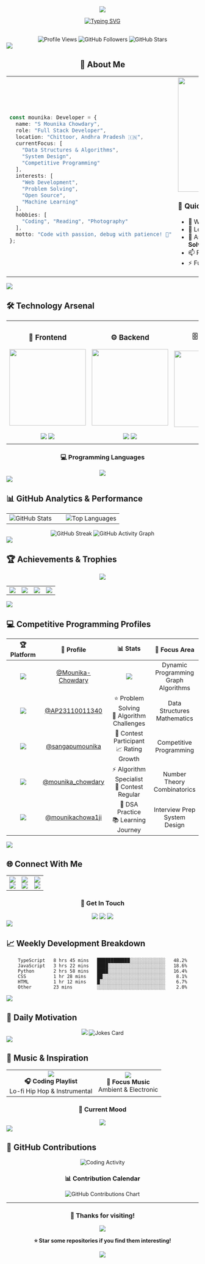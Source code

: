 <div align="center">
  <img src="https://capsule-render.vercel.app/api?type=waving&color=gradient&customColorList=6,11,20&height=180&section=header&text=S%20Mounika%20Chowdary&fontSize=42&fontColor=fff&animation=twinkling&fontAlignY=32" />
</div>

<div align="center">
  
  [![Typing SVG](https://readme-typing-svg.herokuapp.com?font=JetBrains+Mono&size=28&duration=3000&pause=1000&color=00D9FF&center=true&vCenter=true&multiline=true&repeat=true&width=600&height=100&lines=Full+Stack+Developer+%F0%9F%9A%80;Problem+Solver+%F0%9F%A7%A9;Code+Enthusiast+%E2%9D%A4%EF%B8%8F;Always+Learning+%F0%9F%8C%B1;Building+Amazing+Things!+%E2%9C%A8)](https://git.io/typing-svg)
  
  <br>
  
  <img src="https://komarev.com/ghpvc/?username=Mounika-Chowdary28&label=Profile%20Views&color=00d9ff&style=for-the-badge&logo=eye" alt="Profile Views" />
  <img src="https://img.shields.io/github/followers/Mounika-Chowdary28?label=Followers&style=for-the-badge&color=00d9ff&logo=github" alt="GitHub Followers" />
  <img src="https://img.shields.io/github/stars/Mounika-Chowdary28?label=Profile%20Stars&style=for-the-badge&color=00d9ff&logo=star" alt="GitHub Stars" />
  
</div>

<img src="https://user-images.githubusercontent.com/73097560/115834477-dbab4500-a447-11eb-908a-139a6edaec5c.gif">

<div align="center">

## 🎯 **About Me**

<table>
<tr>
<td width="50%">

```typescript

const mounika: Developer = {
  name: "S Mounika Chowdary",
  role: "Full Stack Developer",
  location: "Chittoor, Andhra Pradesh 🇮🇳",
  currentFocus: [
    "Data Structures & Algorithms",
    "System Design",
    "Competitive Programming"
  ],
  interests: [
    "Web Development",
    "Problem Solving",
    "Open Source",
    "Machine Learning"
  ],
  hobbies: [
    "Coding", "Reading", "Photography"
  ],
  motto: "Code with passion, debug with patience! 💫"
};
```

</td>
<td width="50%">

<img src="https://media.giphy.com/media/L1R1tvI9svkIWwpVYr/giphy.gif" width="400" height="300" />

### 🌟 **Quick Facts**
- 🔭 Working on **Full Stack Projects**
- 🌱 Learning **Advanced DSA & System Design**
- 💬 Ask me about **Web Development & Problem Solving**
- 📫 Reach me at **[LinkedIn](https://www.linkedin.com/in/s-mounika-chowdary/)**
- ⚡ Fun fact: **I debug faster than I break things!** 😄

</td>
</tr>
</table>

</div>

<img src="https://user-images.githubusercontent.com/73097560/115834477-dbab4500-a447-11eb-908a-139a6edaec5c.gif">

## 🛠️ **Technology Arsenal**

<div align="center">

<table>
<tr>
<td align="center" width="25%">
<h3>🎨 Frontend</h3>
<img src="https://skillicons.dev/icons?i=html,css,js,react,bootstrap,tailwind" width="200"/>
<br><br>
<img src="https://img.shields.io/badge/React-20232A?style=for-the-badge&logo=react&logoColor=61DAFB" />
<img src="https://img.shields.io/badge/JavaScript-F7DF1E?style=for-the-badge&logo=javascript&logoColor=black" />
</td>

<td align="center" width="25%">
<h3>⚙️ Backend</h3>
<img src="https://skillicons.dev/icons?i=nodejs,php,python,express" width="200"/>
<br><br>
<img src="https://img.shields.io/badge/Node.js-43853D?style=for-the-badge&logo=node.js&logoColor=white" />
<img src="https://img.shields.io/badge/Python-3776AB?style=for-the-badge&logo=python&logoColor=white" />
</td>

<td align="center" width="25%">
<h3>🗄️ Database</h3>
<img src="https://skillicons.dev/icons?i=mongodb,mysql" width="200"/>
<br><br>
<img src="https://img.shields.io/badge/MongoDB-4EA94B?style=for-the-badge&logo=mongodb&logoColor=white" />
<img src="https://img.shields.io/badge/MySQL-00000F?style=for-the-badge&logo=mysql&logoColor=white" />
</td>

<td align="center" width="25%">
<h3>🔧 Tools</h3>
<img src="https://skillicons.dev/icons?i=git,github,vscode,figma,postman" width="200"/>
<br><br>
<img src="https://img.shields.io/badge/GIT-E44C30?style=for-the-badge&logo=git&logoColor=white" />
</td>
</tr>
</table>

### 💻 **Programming Languages**

<div align="center">
<img src="https://skillicons.dev/icons?i=c,cpp,python,js,php,java,typescript" />
</div>

</div>

<img src="https://user-images.githubusercontent.com/73097560/115834477-dbab4500-a447-11eb-908a-139a6edaec5c.gif">

## 📊 **GitHub Analytics & Performance**

<div align="center">

<table>
<tr>
<td width="50%">
<img src="https://github-readme-stats.vercel.app/api?username=Mounika-Chowdary28&show_icons=true&count_private=true&theme=react&border_color=00d9ff&bg_color=0D1117&title_color=00d9ff&icon_color=00d9ff" alt="GitHub Stats" />
</td>
<td width="50%">
<img src="https://github-readme-stats.vercel.app/api/top-langs/?username=Mounika-Chowdary28&langs_count=8&layout=compact&theme=react&border_color=00d9ff&bg_color=0D1117&title_color=00d9ff&icon_color=00d9ff" alt="Top Languages" />
</td>
</tr>
</table>

<img src="https://github-readme-streak-stats.herokuapp.com/?user=Mounika-Chowdary28&theme=react&border=00d9ff&stroke=00d9ff&ring=00d9ff&fire=00d9ff&currStreakLabel=00d9ff" alt="GitHub Streak" />

<img src="https://github-readme-activity-graph.vercel.app/graph?username=Mounika-Chowdary28&custom_title=Mounika's%20GitHub%20Activity%20Graph&bg_color=0D1117&color=00d9ff&line=00d9ff&point=00d9ff&area_color=FFFFFF&title_color=FFFFFF&area=true" alt="GitHub Activity Graph" />

</div>

<img src="https://user-images.githubusercontent.com/73097560/115834477-dbab4500-a447-11eb-908a-139a6edaec5c.gif">

## 🏆 **Achievements & Trophies**

<div align="center">
  
<img src="https://github-profile-trophy.vercel.app/?username=Mounika-Chowdary28&theme=discord&no-frame=true&no-bg=false&margin-w=4&row=2&column=4" />

<table>
<tr>
<td align="center">
<img src="https://img.shields.io/badge/Total%20Commits-1000+-00d9ff?style=for-the-badge&logo=github" />
</td>
<td align="center">
<img src="https://img.shields.io/badge/Total%20PRs-50+-00d9ff?style=for-the-badge&logo=github" />
</td>
<td align="center">
<img src="https://img.shields.io/badge/Total%20Issues-25+-00d9ff?style=for-the-badge&logo=github" />
</td>
<td align="center">
<img src="https://img.shields.io/badge/Contributed%20to-10+-00d9ff?style=for-the-badge&logo=github" />
</td>
</tr>
</table>

</div>

<img src="https://user-images.githubusercontent.com/73097560/115834477-dbab4500-a447-11eb-908a-139a6edaec5c.gif">

## 💻 **Competitive Programming Profiles**

<div align="center">

<table width="100%">
<thead>
<tr>
<th width="20%">🏆 Platform</th>
<th width="25%">👤 Profile</th>
<th width="30%">📊 Stats</th>
<th width="25%">🎯 Focus Area</th>
</tr>
</thead>
<tbody>
<tr>
<td align="center">
<img src="https://img.shields.io/badge/LeetCode-FFA116?style=for-the-badge&logo=leetcode&logoColor=black" />
</td>
<td align="center">
<a href="https://leetcode.com/u/Mounika-Chowdary/">@Mounika-Chowdary</a>
</td>
<td align="center">
<img src="https://leetcard.jacoblin.cool/Mounika-Chowdary?theme=dark&font=Nunito&ext=contest" />
</td>
<td align="center">
Dynamic Programming<br>Graph Algorithms
</td>
</tr>
<tr>
<td align="center">
<img src="https://img.shields.io/badge/HackerRank-2EC866?style=for-the-badge&logo=hackerrank&logoColor=white" />
</td>
<td align="center">
<a href="https://www.hackerrank.com/profile/AP23110011340">@AP23110011340</a>
</td>
<td align="center">
⭐ Problem Solving<br>🏅 Algorithm Challenges
</td>
<td align="center">
Data Structures<br>Mathematics
</td>
</tr>
<tr>
<td align="center">
<img src="https://img.shields.io/badge/CodeChef-5B4638?style=for-the-badge&logo=codechef&logoColor=white" />
</td>
<td align="center">
<a href="https://www.codechef.com/users/sangapumounika">@sangapumounika</a>
</td>
<td align="center">
🍳 Contest Participant<br>📈 Rating Growth
</td>
<td align="center">
Competitive<br>Programming
</td>
</tr>
<tr>
<td align="center">
<img src="https://img.shields.io/badge/Codeforces-445f9d?style=for-the-badge&logo=Codeforces&logoColor=white" />
</td>
<td align="center">
<a href="https://codeforces.com/profile/mounika_chowdary">@mounika_chowdary</a>
</td>
<td align="center">
⚡ Algorithm Specialist<br>🎯 Contest Regular
</td>
<td align="center">
Number Theory<br>Combinatorics
</td>
</tr>
<tr>
<td align="center">
<img src="https://img.shields.io/badge/GeeksforGeeks-298D46?style=for-the-badge&logo=geeksforgeeks&logoColor=white" />
</td>
<td align="center">
<a href="https://www.geeksforgeeks.org/user/mounikachowa1ji/">@mounikachowa1ji</a>
</td>
<td align="center">
🎯 DSA Practice<br>📚 Learning Journey
</td>
<td align="center">
Interview Prep<br>System Design
</td>
</tr>
</tbody>
</table>

</div>

<img src="https://user-images.githubusercontent.com/73097560/115834477-dbab4500-a447-11eb-908a-139a6edaec5c.gif">

## 🌐 **Connect With Me**

<div align="center">

<table>
<tr>
<td align="center" width="33%">
<a href="https://www.linkedin.com/in/s-mounika-chowdary/">
<img src="https://img.shields.io/badge/LinkedIn-0077B5?style=for-the-badge&logo=linkedin&logoColor=white" />
<br>
<img src="https://img.shields.io/badge/Professional-Network-blue?style=flat-square" />
</a>
</td>
<td align="center" width="33%">
<a href="https://github.com/Mounika-Chowdary28">
<img src="https://img.shields.io/badge/GitHub-100000?style=for-the-badge&logo=github&logoColor=white" />
<br>
<img src="https://img.shields.io/badge/Code-Portfolio-green?style=flat-square" />
</a>
</td>
<td align="center" width="33%">
<a href="https://www.instagram.com/mounika_sangapu/">
<img src="https://img.shields.io/badge/Instagram-E4405F?style=for-the-badge&logo=instagram&logoColor=white" />
<br>
<img src="https://img.shields.io/badge/Personal-Updates-pink?style=flat-square" />
</a>
</td>
</tr>
</table>

### 📧 **Get In Touch**

<img src="https://img.shields.io/badge/Gmail-D14836?style=for-the-badge&logo=gmail&logoColor=white" />
<img src="https://img.shields.io/badge/Discord-7289DA?style=for-the-badge&logo=discord&logoColor=white" />
<img src="https://img.shields.io/badge/Telegram-2CA5E0?style=for-the-badge&logo=telegram&logoColor=white" />

</div>

<img src="https://user-images.githubusercontent.com/73097560/115834477-dbab4500-a447-11eb-908a-139a6edaec5c.gif">

## 📈 **Weekly Development Breakdown**

<div align="center">

<!--START_SECTION:waka-->
```text
TypeScript   8 hrs 45 mins   ████████████░░░░░░░░░░░░░   48.2%
JavaScript   3 hrs 22 mins   ████░░░░░░░░░░░░░░░░░░░░░   18.6%
Python       2 hrs 58 mins   ████░░░░░░░░░░░░░░░░░░░░░   16.4%
CSS          1 hr 28 mins    ██░░░░░░░░░░░░░░░░░░░░░░░    8.1%
HTML         1 hr 12 mins    █░░░░░░░░░░░░░░░░░░░░░░░░    6.7%
Other        23 mins         ░░░░░░░░░░░░░░░░░░░░░░░░░    2.0%
```
<!--END_SECTION:waka-->

</div>

<img src="https://user-images.githubusercontent.com/73097560/115834477-dbab4500-a447-11eb-908a-139a6edaec5c.gif">

## 💭 **Daily Motivation**

<div align="center">
  
<img src="https://quotes-github-readme.vercel.app/api?type=horizontal&theme=tokyonight&quote=Code%20is%20like%20humor.%20When%20you%20have%20to%20explain%20it%2C%20it%27s%20bad.&author=Cory%20House" />

<img src="https://readme-jokes.vercel.app/api?theme=tokyonight" alt="Jokes Card" />

</div>

<img src="https://user-images.githubusercontent.com/73097560/115834477-dbab4500-a447-11eb-908a-139a6edaec5c.gif">

## 🎵 **Music & Inspiration**

<div align="center">

<table>
<tr>
<td align="center">
<img src="https://img.shields.io/badge/Spotify-1ED760?style=for-the-badge&logo=spotify&logoColor=white" />
<br>
<b>🎧 Coding Playlist</b>
<br>
Lo-fi Hip Hop & Instrumental
</td>
<td align="center">
<img src="https://img.shields.io/badge/YouTube_Music-FF0000?style=for-the-badge&logo=youtube-music&logoColor=white" />
<br>
<b>🎵 Focus Music</b>
<br>
Ambient & Electronic
</td>
</tr>
</table>

### 🎼 **Current Mood**
<img src="https://img.shields.io/badge/🎶-Coding%20to%20Lo--fi%20Beats-00d9ff?style=for-the-badge" />

</div>

<img src="https://user-images.githubusercontent.com/73097560/115834477-dbab4500-a447-11eb-908a-139a6edaec5c.gif">

## 🐍 **GitHub Contributions**

<div align="center">

<img src="https://github-readme-stats.vercel.app/api/wakatime?username=Mounika-Chowdary28&theme=react&border_color=00d9ff&bg_color=0D1117&title_color=00d9ff&icon_color=00d9ff&layout=compact" alt="Coding Activity" />

### 📊 **Contribution Calendar**
<img src="https://ghchart.rshah.org/00d9ff/Mounika-Chowdary28" alt="GitHub Contributions Chart" />

</div>

---

<div align="center">

### 💝 **Thanks for visiting!**

<img src="https://capsule-render.vercel.app/api?type=waving&color=gradient&customColorList=6,11,20&height=100&section=footer&animation=twinkling" />

**⭐ Star some repositories if you find them interesting!**

<img src="https://komarev.com/ghpvc/?username=Mounika-Chowdary28&style=for-the-badge&color=00d9ff" />

</div>

